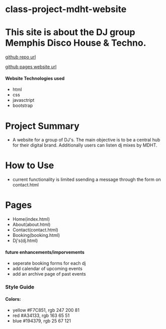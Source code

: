 # class-project-mdht-website
# This site is about the DJ group Memphis Disco House & Techno.

[github repo url](https://github.com/kevinfrayed-knot/class-project-mdht-website)

[github pages website url](https://kevinfrayed-knot.github.io/class-project-mdht-website/)

#### Website Technologies used
- html
- css
- javasctript
- bootstrap


# Project Summary
- A website for a group of DJ's. The main objective is to be a central hub for their digital brand. Additionally users can listen dj mixes by MDHT.


# How to Use
- current functionality is limited ssending a message through the form on contact.html


# Pages
- Home(index.html)
- About(about.html)
- Contact(contact.html)
- Booking(booking.html)
- Dj's(dj.html)


#### future enhancements/imporvements 
- seperate booking forms for each dj
- add calendar of upcoming events
- add an archive page of past events

### Style Guide
#### Colors:
- yellow #F7C851, rgb 247 200 81
- red #A34133, rgb 163 65 51
- blue #194379, rgb 25 67 121
